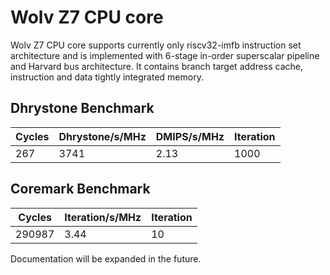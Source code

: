 # Wolv Z7 CPU core #

Wolv Z7 CPU core supports currently only riscv32-imfb instruction set architecture and is implemented with 6-stage in-order superscalar pipeline and Harvard bus architecture. It contains branch target address cache, instruction and data tightly integrated memory.

## Dhrystone Benchmark ##
| Cycles | Dhrystone/s/MHz | DMIPS/s/MHz | Iteration |
| ------ | --------------- | ----------- | --------- |
|    267 |            3741 |        2.13 |      1000 |

## Coremark Benchmark ##
| Cycles | Iteration/s/MHz | Iteration |
| ------ | --------------- | --------- |
| 290987 |            3.44 |        10 |

Documentation will be expanded in the future.
